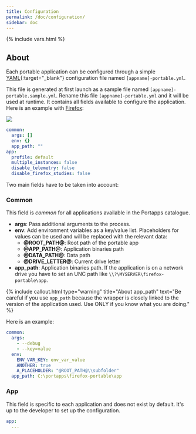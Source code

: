 ```yaml
---
title: Configuration
permalink: /doc/configuration/
sidebar: doc
---
```

{% include vars.html %}

## About

Each portable application can be configured through a simple [YAML](https://en.wikipedia.org/wiki/YAML){:target="_blank"} configuration file named `[appname]-portable.yml`.

This file is generated at first launch as a sample file named `[appname]-portable.sample.yml`. Rename this file `[appname]-portable.yml` and it will be used at runtime. It contains all fields available to configure the application. Here is an example with [Firefox](/app/firefox-portable/):

![](/img/faq/sample-configuration-file.png)

```yml
common:
  args: []
  env: {}
  app_path: ""
app:
  profile: default
  multiple_instances: false
  disable_telemetry: false
  disable_firefox_studies: false
```

Two main fields have to be taken into account:

### Common

This field is _common_ for all applications available in the Portapps catalogue.

* **args**: Pass additional arguments to the process.
* **env**: Add environment variables as a key/value list. Placeholders for values can be used and will be replaced with the relevant data:
  * **@ROOT_PATH@**: Root path of the portable app
  * **@APP_PATH@**: Application binaries path
  * **@DATA_PATH@**: Data path
  * **@DRIVE_LETTER@**: Current drive letter
* **app_path**: Application binaries path. If the application is on a network drive you have to set an UNC path like `\\?\MYSERVER\firefox-portable\app`.

{% include callout.html type="warning" title="About app_path" text="Be careful if you use `app_path` because the wrapper is closely linked to the version of the application used. Use ONLY if you know what you are doing." %}

Here is an example:

```yml
common:
  args:
    - --debug
    - --key=value
  env:
    ENV_VAR_KEY: env_var_value
    ANOTHER: true
    A_PLACEHOLDER: "@ROOT_PATH@\\subfolder"
  app_path: C:\portapps\firefox-portable\app
```

### App

This field is specific to each application and does not exist by default. It's up to the developer to set up the configuration.

```yml
app:
  ...
```